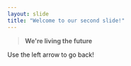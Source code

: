 ```yaml
---
layout: slide
title: "Welcome to our second slide!"
---
```

> **We're living the future** 

Use the left arrow to go back!
